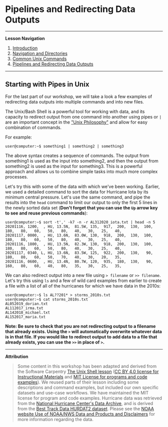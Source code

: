 # Pipelines and Redirecting Data Outputs

---
**Lesson Navigation**

1. [Introduction](https://github.com/lsimpsonlibrary/UALIB_Workshops/blob/12a60225d25eda0b12f88ffd4b926d1a8b4a8218/05_Unix_intro_lib_summer_2022/05_unix_lib_introduction.md)
2. [Navigation and Directories](https://github.com/lsimpsonlibrary/UALIB_Workshops/blob/12a60225d25eda0b12f88ffd4b926d1a8b4a8218/05_Unix_intro_lib_summer_2022/05_unix_lib_files_directories.md)
3. [Common Unix Commands](https://github.com/lsimpsonlibrary/UALIB_Workshops/blob/12a60225d25eda0b12f88ffd4b926d1a8b4a8218/05_Unix_intro_lib_summer_2022/05_unix_lib_common_commands.md)
4. [Pipelines and Redirecting Data Outputs](https://github.com/lsimpsonlibrary/UALIB_Workshops/blob/12a60225d25eda0b12f88ffd4b926d1a8b4a8218/05_Unix_intro_lib_summer_2022/05_unix_lib_piping.md)
---

## Starting with Pipes in Unix

For the last part of our workshop, we will take a look a few examples of 
redirecting data outputs into multiple commands and into new files.

The Unix/Bash Shell is a powerful tool for working with data, and its capacity to
redirect output from one command into another using pipes or `|` are an important 
concept in the ["Unix Philosophy"](https://en.wikipedia.org/wiki/Unix_philosophy) 
and allow for easy combination of commands.

For example:
```console
user@computer:~$ something1 | something2 | something3
```
The above syntax creates a sequence of commands. The output from something1 is
used as the input into something2, and then the output from something2 is used 
as the input for something3. This is a powerful approach and allows us to combine
simple tasks into much more complex processes.

Let's try this with some of the data with which we've been working. Earlier, 
we used a detailed command to sort the data for Hurricane Iota by its minimum 
central pressure. Let's use the same command, and pipe the results into the `head`
command to limit our output to only the first 5 lines in the newly sorted data 
set (**Don't forget that you can use the `Up` arrow key to see and reuse previous
commands**):

```console
user@computer:~$ sort -t',' -k7 -n -r AL312020_iota.txt | head -n 5
20201116, 1200,  , HU, 13.5N,  81.5W, 135,  917,  200,  130,  100,  180,   80,   60,   50,   80,   40,   30,   25,   40,
20201117, 0000,  , HU, 13.6N,  83.0W, 130,  918,  200,  130,  100,  180,   80,   60,   50,   80,   40,   30,   25,   40,
20201116, 1800,  , HU, 13.5N,  82.3W, 130,  918,  200,  130,  100,  180,   80,   60,   50,   80,   40,   30,   25,   40,
20201117, 0340, L, HU, 13.6N,  83.5W, 125,  922,  200,  130,   90,  180,   80,   60,   50,   70,   40,   30,   20,   35,
20201116, 0600,  , HU, 13.4N,  80.7W, 120,  935,  180,  130,   90,  160,   80,   60,   40,   80,   35,   30,   25,   35,
```
We can also redirect output into a new file using `> filename` or `>> filename`.
Let's try this using `ls` and a few of wild card examples from earlier to create
a file with a list of all of the hurricanes for which we have data in the 2010s:

```console
user@computer:~$ ls AL??201* > storms_2010s.txt
user@computer:~$ cat storms_2010s.txt
AL052019_dorian.txt
AL112017_irma.txt
AL142018_michael.txt
AL152017_maria.txt
```
**Note: Be sure to check that you are not redirecting output to a filename that
already exists. Using the `>` will automatically overwrite whatever data is in 
that file. If you would like to redirect output to add data to a file that already 
exists, you can use the `>>` in place of `>`.**

---
**Attribution**
> Some content in this workshop has been adapted and derived from the Software Carpentry [The Unix Shell lesson](https://software-carpentry.org/lessons/) ([CC BY 4.0 license for Instructional Materials](http://swcarpentry.github.io/shell-novice/LICENSE.html) and [MIT License for programs and code examples](http://swcarpentry.github.io/shell-novice/LICENSE.html)). We reused parts of their lesson including some descriptions and command examples, but included our own specific datasets and use-case workflows. We have maintained the MIT license for program and code examples. Hurricane data was retrieved from the [National Hurricane Center's Data Archive](https://www.nhc.noaa.gov/data/), and is derived from the [Best Track Data HURDAT2 dataset](https://www.nhc.noaa.gov/data/hurdat/hurdat2-1851-2020-052921.txt). Please see the [NOAA website Use of NOAA/NWS Data and Products and Disclaimers](https://www.weather.gov/disclaimer) for more information regarding the data.
